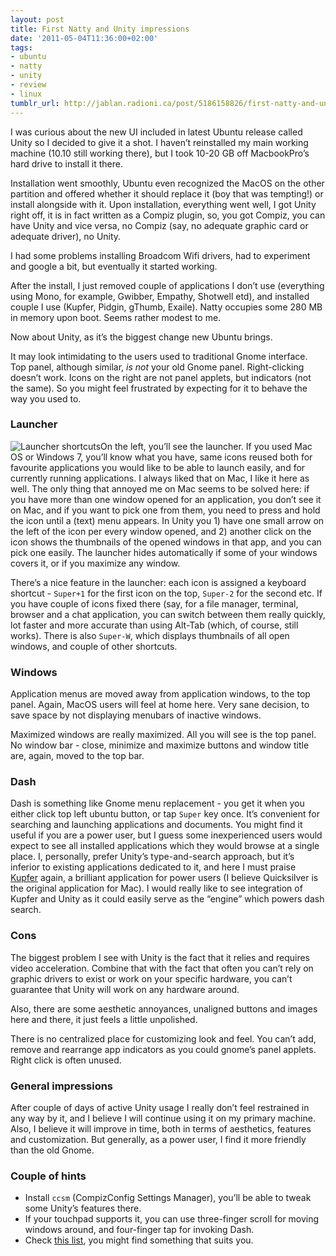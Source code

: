 ```yaml
---
layout: post
title: First Natty and Unity impressions
date: '2011-05-04T11:36:00+02:00'
tags:
- ubuntu
- natty
- unity
- review
- linux
tumblr_url: http://jablan.radioni.ca/post/5186158826/first-natty-and-unity-impressions
---
```

I was curious about the new UI included in latest Ubuntu release called Unity so I decided to give it a shot. I haven’t reinstalled my main working machine (10.10 still working there), but I took 10-20 GB off MacbookPro’s hard drive to install it there.

Installation went smoothly, Ubuntu even recognized the MacOS on the other partition and offered whether it should replace it (boy that was tempting!) or install alongside with it. Upon installation, everything went well, I got Unity right off, it is in fact written as a Compiz plugin, so, you got Compiz, you can have Unity and vice versa, no Compiz (say, no adequate graphic card or adequate driver), no Unity.

I had some problems installing Broadcom Wifi drivers, had to experiment and google a bit, but eventually it started working.

After the install, I just removed couple of applications I don’t use (everything using Mono, for example, Gwibber, Empathy, Shotwell etd), and installed couple I use (Kupfer, Pidgin, gThumb, Exaile). Natty occupies some 280 MB in memory upon boot. Seems rather modest to me.

Now about Unity, as it’s the biggest change new Ubuntu brings.

It may look intimidating to the users used to traditional Gnome interface. Top panel, although similar, _is not_ your old Gnome panel. Right-clicking doesn’t work. Icons on the right are not panel applets, but indicators (not the same). So you might feel frustrated by expecting for it to behave the way you used to.

### Launcher

![Launcher shortcuts](http://i.imgur.com/jCHQK.png)On the left, you’ll see the launcher. If you used Mac OS or Windows 7, you’ll know what you have, same icons reused both for favourite applications you would like to be able to launch easily, and for currently running applications. I always liked that on Mac, I like it here as well. The only thing that annoyed me on Mac seems to be solved here: if you have more than one window opened for an application, you don’t see it on Mac, and if you want to pick one from them, you need to press and hold the icon until a (text) menu appears. In Unity you 1) have one small arrow on the left of the icon per every window opened, and 2) another click on the icon shows the thumbnails of the opened windows in that app, and you can pick one easily. The launcher hides automatically if some of your windows covers it, or if you maximize any window.

There’s a nice feature in the launcher: each icon is assigned a keyboard shortcut - `Super+1` for the first icon on the top, `Super-2` for the second etc. If you have couple of icons fixed there (say, for a file manager, terminal, browser and a chat application, you can switch between them really quickly, lot faster and more accurate than using Alt-Tab (which, of course, still works). There is also `Super-W`, which displays thumbnails of all open windows, and couple of other shortcuts.

### Windows

Application menus are moved away from application windows, to the top panel. Again, MacOS users will feel at home here. Very sane decision, to save space by not displaying menubars of inactive windows.

Maximized windows are really maximized. All you will see is the top panel. No window bar - close, minimize and maximize buttons and window title are, again, moved to the top bar.

### Dash

Dash is something like Gnome menu replacement - you get it when you either click top left ubuntu button, or tap `Super` key once. It’s convenient for searching and launching applications and documents. You might find it useful if you are a power user, but I guess some inexperienced users would expect to see all installed applications which they would browse at a single place. I, personally, prefer Unity’s type-and-search approach, but it’s inferior to existing applications dedicated to it, and here I must praise [Kupfer](http://kaizer.se/wiki/kupfer/) again, a brilliant application for power users (I believe Quicksilver is the original application for Mac). I would really like to see integration of Kupfer and Unity as it could easily serve as the “engine” which powers dash search.

### Cons

The biggest problem I see with Unity is the fact that it relies and requires video acceleration. Combine that with the fact that often you can’t rely on graphic drivers to exist or work on your specific hardware, you can’t guarantee that Unity will work on any hardware around.

Also, there are some aesthetic annoyances, unaligned buttons and images here and there, it just feels a little unpolished.

There is no centralized place for customizing look and feel. You can’t add, remove and rearrange app indicators as you could gnome’s panel applets. Right click is often unused.

### General impressions

After couple of days of active Unity usage I really don’t feel restrained in any way by it, and I believe I will continue using it on my primary machine. Also, I believe it will improve in time, both in terms of aesthetics, features and customization. But generally, as a power user, I find it more friendly than the old Gnome.

### Couple of hints

- Install `ccsm` (CompizConfig Settings Manager), you’ll be able to tweak some Unity’s features there.
- If your touchpad supports it, you can use three-finger scroll for moving windows around, and four-finger tap for invoking Dash.
- Check [this list](http://www.webupd8.org/2011/04/things-to-tweak-fix-after-installing.html), you might find something that suits you.
